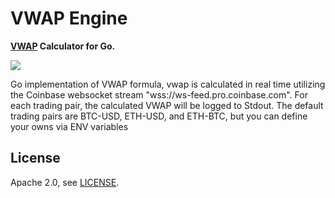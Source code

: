 # VWAP Engine

**[VWAP](https://en.wikipedia.org/wiki/Volume-weighted_average_price) Calculator for Go.**

![](https://img.shields.io/github/license/reactivejson/vwap-engine.svg)

Go implementation of VWAP formula, vwap is calculated in real time utilizing
the Coinbase websocket stream "wss://ws-feed.pro.coinbase.com". For each trading pair, the calculated VWAP will be logged to Stdout.
The default trading pairs are BTC-USD, ETH-USD, and ETH-BTC, but you can define your owns via ENV variables

## License

Apache 2.0, see [LICENSE](LICENSE).
